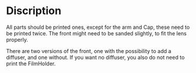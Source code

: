 # Discription

All parts should be printed ones, except for the arm and Cap, these need to be printed twice.
The front might need to be sanded slightly, to fit the lens properly.

There are two versions of the front, one with the possibility to add a diffuser, and one without. If you want no diffuser, you also do not need to print the FilmHolder.
